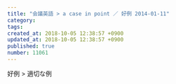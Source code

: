 ```yaml
---
title: "会議英語 > a case in point ／ 好例 2014-01-11"
category: 
tags: 
created_at: 2018-10-05 12:38:57 +0900
updated_at: 2018-10-05 12:38:57 +0900
published: true
number: 11061
---
```


好例 >
適切な例
